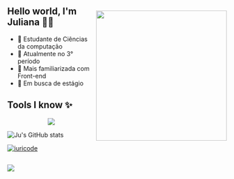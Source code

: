 <img style="margin-top: 40px;" align="right" width="300" src="https://media.giphy.com/media/9lyuDkgZJ4OBO/giphy.gif?cid=ecf05e47zg8u5wvq1cf84fpk1cvhjr6k8tdhw64qvfqe4ik5&ep=v1_gifs_related&rid=giphy.gif&ct=g">

## Hello world, I'm Juliana 👋🏼

- 🔭 Estudante de Ciências da computação
- 🌱 Atualmente no 3° período
- 👯 Mais familiarizada com Front-end
- 🤔 Em busca de estágio

## Tools I know ✨

<p align="center">
    <img src="https://skillicons.dev/icons?i=js,html,css,java,python,c" />
</p>


![Ju's GitHub stats](https://github-readme-stats.vercel.app/api?username=jualvestm&theme=dark&show_icons=true)

[![iuricode](https://github-readme-stats.vercel.app/api/top-langs/?username=jualvestm&layout=compact)](https://github.com/jualvestm/github-readme-stats)

##

<div>
  <a href="https://www.linkedin.com/in/juliana-alves-thomaz-b17437266/" target="_blank"><img src="https://img.shields.io/badge/LinkedIn-0077B5?style=for-the-badge&logo=linkedin&logoColor=white" target="_blank"><a/>
</div>

